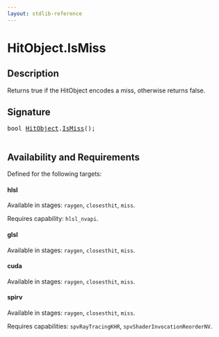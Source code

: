 ```yaml
---
layout: stdlib-reference
---
```


# HitObject\.IsMiss

## Description

Returns true if the HitObject encodes a miss, otherwise returns false.




## Signature 

<pre>
<span class="code_keyword">bool</span> <a href="index.html" class="code_type">HitObject</a>.<a href="ismiss-02.html">IsMiss</a>();

</pre>

## Availability and Requirements

Defined for the following targets:

#### hlsl
Available in stages: `raygen`, `closesthit`, `miss`.

Requires capability: `hlsl_nvapi`.
#### glsl
Available in stages: `raygen`, `closesthit`, `miss`.

#### cuda
Available in stages: `raygen`, `closesthit`, `miss`.

#### spirv
Available in stages: `raygen`, `closesthit`, `miss`.

Requires capabilities: `spvRayTracingKHR`, `spvShaderInvocationReorderNV`.


